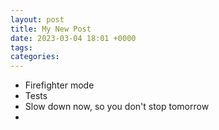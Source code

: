 ```yaml
---
layout: post
title: My New Post
date: 2023-03-04 18:01 +0000
tags:   
categories:
---
```


* Firefighter mode
* Tests
* Slow down now, so you don't stop tomorrow
* 
